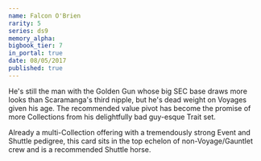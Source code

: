 ```yaml
---
name: Falcon O'Brien
rarity: 5
series: ds9
memory_alpha:
bigbook_tier: 7
in_portal: true
date: 08/05/2017
published: true
---
```


He's still the man with the Golden Gun whose big SEC base draws more looks than Scaramanga's third nipple, but he's dead weight on Voyages given his age. The recommended value pivot has become the promise of more Collections from his delightfully bad guy-esque Trait set.

Already a multi-Collection offering with a tremendously strong Event and Shuttle pedigree, this card sits in the top echelon of non-Voyage/Gauntlet crew and is a recommended Shuttle horse.
